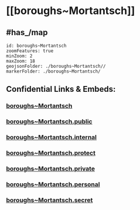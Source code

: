# [[boroughs~Mortantsch]] 


## #has_/map  



```leaflet
id: boroughs~Mortantsch
zoomFeatures: true 
minZoom: 2 
maxZoom: 18
geojsonFolder: ./boroughs~Mortantsch//
markerFolder: ./boroughs~Mortantsch/
```


## Confidential Links & Embeds: 

### [boroughs~Mortantsch](/_Standards/Earth/Continent/Europe/Europe~Central/Austria/Austrias_States/Steiermark/counties~SM/Weiz/cities~Weiz/Mortantsch/boroughs~Mortantsch.md) 

### [boroughs~Mortantsch.public](/_public/Earth/Continent/Europe/Europe~Central/Austria/Austrias_States/Steiermark/counties~SM/Weiz/cities~Weiz/Mortantsch/boroughs~Mortantsch.public.md) 

### [boroughs~Mortantsch.internal](/_internal/Earth/Continent/Europe/Europe~Central/Austria/Austrias_States/Steiermark/counties~SM/Weiz/cities~Weiz/Mortantsch/boroughs~Mortantsch.internal.md) 

### [boroughs~Mortantsch.protect](/_protect/Earth/Continent/Europe/Europe~Central/Austria/Austrias_States/Steiermark/counties~SM/Weiz/cities~Weiz/Mortantsch/boroughs~Mortantsch.protect.md) 

### [boroughs~Mortantsch.private](/_private/Earth/Continent/Europe/Europe~Central/Austria/Austrias_States/Steiermark/counties~SM/Weiz/cities~Weiz/Mortantsch/boroughs~Mortantsch.private.md) 

### [boroughs~Mortantsch.personal](/_personal/Earth/Continent/Europe/Europe~Central/Austria/Austrias_States/Steiermark/counties~SM/Weiz/cities~Weiz/Mortantsch/boroughs~Mortantsch.personal.md) 

### [boroughs~Mortantsch.secret](/_secret/Earth/Continent/Europe/Europe~Central/Austria/Austrias_States/Steiermark/counties~SM/Weiz/cities~Weiz/Mortantsch/boroughs~Mortantsch.secret.md)

